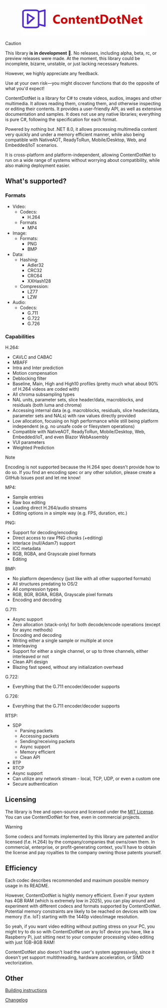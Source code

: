 ﻿<p align="center">
  <img src="resources/logo/ContentDotNet-logo.png" alt="Logo" />
</p>

> [!CAUTION]
> This library **is in development** 🚧. No releases, including alpha, beta, rc, or preview releases were made.
> At the moment, this library could be incomplete, bizarre, unstable, or just lacking necessary features.
>
> However, we highly appreciate any feedback.
>
> Use at your own risk—you might discover functions that do the opposite of what you'd expect!

ContentDotNet is a library for C# to create videos, audios, images and other multimedia. It allows reading them,
creating them, and otherwise inspecting or editing their contents. It provides a user-friendly API, as well as
extensive documentation and samples. It does not use any native libraries; everything is pure C#, following the
specification for each format.

Powered by nothing but .NET 8.0, it allows processing multimedia content very quickly and under a memory efficient
manner, while also being compatible with NativeAOT, ReadyToRun, Mobile/Desktop, Web, and Embedded/IoT scenarios.

It is cross-platform and platform-independent, allowing ContentDotNet to run on a wide range of systems without
worrying about compatibility, while also making deployment easier.

## What's supported?
### Formats

- Video:
    - Codecs:
        - H.264
    - Formats
        - MP4
- Image:
    - Formats:
        - PNG
        - BMP
- Data:
    - Hashing:
        - Adler32
        - CRC32
        - CRC64
        - XXHash128
    - Compression:
        - LZ77
        - LZW
- Audio:
    - Codecs:
        - G.711
        - G.722
        - G.726

### Capabilities

H.264:
  - CAVLC and CABAC
  - MBAFF
  - Intra and Inter prediction
  - Motion compensation
  - Deblocking filter
  - Baseline, Main, High and High10 profiles (pretty much what about 90% of H.264 videos are coded with)
  - All chroma subsampling types
  - NAL units, parameter sets, slice header/data, macroblocks, and residuals (both luma and chroma)
  - Accessing internal data (e.g. macroblocks, residuals, slice header/data, parameter sets and NALs) with raw values directly provided
  - Low allocation, focusing on high performance while still being platform independent (e.g. no unsafe code or filesystem operations)
  - Compatible with NativeAOT, ReadyToRun, Mobile/Desktop, Web, Embedded/IoT, and even Blazor WebAssembly
  - VUI parameters
  - Weighted Prediction

> [!NOTE]
> Encoding is not supported because the H.264 spec doesn't provide how to do so.
> If you find an encoding spec or any other solution, please create a GitHub Issues post and let me know!

MP4:
  - Sample entries
  - Raw box editing
  - Loading direct H.264/audio streams
  - Editing options in a simple way (e.g. FPS, duration, etc.)

PNG:
  - Support for decoding/encoding
  - Direct access to raw PNG chunks (+editing)
  - Interlace (null/Adam7) support
  - ICC metadata
  - RGB, RGBA, and Grayscale pixel formats
  - Editing

BMP:
  - No platform dependency (just like with all other supported formats)
  - All structures predating to OS/2
  - All compression types
  - RGB, BGR, BGRA, RGBA, Grayscale pixel formats
  - Encoding and decoding

G.711:
  - Async support
  - Zero allocation (stack-only) for both decode/encode operations (except for async methods)
  - Encoding and decoding
  - Writing either a single sample or multiple at once
  - Interleaving
  - Support for either a single channel, or up to three channels, either interleaved or not
  - Clean API design
  - Blazing fast speed, without any initialization overhead

G.722:
  - Everything that the G.711 encoder/decoder supports

G.726:
  - Everything that the G.711 encoder/decoder supports

RTSP:
  - SDP
    - Parsing packets
    - Accessing packets
    - Sending/receiving packets
    - Async support
    - Memory efficient
    - Clean API
  - RTP
  - RTCP
  - Async support
  - Can utilize any network stream - local, TCP, UDP, or even a custom one
  - Secure authentication

## Licensing
The library is free and open-source and licensed under the [MIT License](LICENSE.md).
You can use ContentDotNet for free, even in commercial projects.

> [!WARNING]
> Some codecs and formats implemented by this library are patented and/or licensed (f.e. H.264) by the company/companies that owns/own them.
> In commercial, enterprise, or profit-generating context, you'll have to obtain the license and pay royalties to the company owning those patents yourself.

## Efficiency
Each codec describes recommended and maximum possible memory usage in its README.

However, ContentDotNet is highly memory efficient. Even if your system has 4GB RAM (which is extremely low in 2025),
you can play around and experiment with different codecs and formats supported by ContentDotNet. Potential memory
constraints are likely to be reached on devices with low memory (f.e. IoT) starting with the 1440p video/image resolution.

So yeah, if you want video editing without putting stress on your PC, you might try to do so with ContentDotNet on any IoT
device you have, like a Raspberry Pi, just sitting next to your computer processing video editing with just 1GB-8GB RAM!

ContentDotNet also doesn't load the user's system aggressively, since it doesn't yet support multithreading,
hardware acceleration, or SIMD vectorization.

## Other

[Building instructions](BUILDING.md)

[Changelog](CHANGELOG.md)
